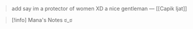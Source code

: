 > add say im a protector of women XD a nice gentleman
> — [[Capik Ijat]]

> [!info] Mana's Notes
> ಠ_ಠ

